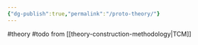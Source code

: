 ```yaml
---
{"dg-publish":true,"permalink":"/proto-theory/"}
---
```


#theory 
#todo from [[theory-construction-methodology\|TCM]]


